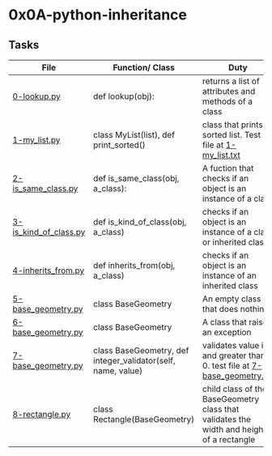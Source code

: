 # 0x0A-python-inheritance


## Tasks

| File | Function/ Class | Duty |
| ---- | --------------- | ---- |
| [0-lookup.py](0-lookup.py) | def lookup(obj): | returns a list of attributes and methods of a class |
| [1-my_list.py](1-my_list.py) | class MyList(list), def print_sorted() | class that prints a sorted list. Test file at [1-my_list.txt](1-my_list.txt) |
| [2-is_same_class.py](2-is_same_class.py) | def is_same_class(obj, a_class): | A fuction that checks if an object is an instance of a class |
| [3-is_kind_of_class.py](3-is_kind_of_class.py) | def is_kind_of_class(obj, a_class) | checks if an object is an instance of a class or inherited class |
| [4-inherits_from.py](4-inherits_from.py) | def inherits_from(obj, a_class) | checks if an object is an instance of an inherited class |
| [5-base_geometry.py](5-base_geometry.py) | class BaseGeometry | An empty class that does nothing |
| [6-base_geometry.py](6-base_geometry.py) | class BaseGeometry | A class that raises an exception |
| [7-base_geometry.py](7-base_geometry.py) | class BaseGeometry, def integer_validator(self, name, value) | validates value int and greater than 0. test file at [7-base_geometry.txt](7-base_geometry.txt) |
| [8-rectangle.py](8-rectangle.py) | class Rectangle(BaseGeometry) | child class of the BaseGeometry class that validates the width and height of a rectangle |